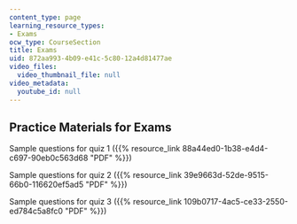 ```yaml
---
content_type: page
learning_resource_types:
- Exams
ocw_type: CourseSection
title: Exams
uid: 872aa993-4b09-e41c-5c80-12a4d81477ae
video_files:
  video_thumbnail_file: null
video_metadata:
  youtube_id: null
---
```


Practice Materials for Exams
----------------------------

Sample questions for quiz 1 ({{% resource_link 88a44ed0-1b38-e4d4-c697-90eb0c563d68 "PDF" %}})

Sample questions for quiz 2 ({{% resource_link 39e9663d-52de-9515-66b0-116620ef5ad5 "PDF" %}})

Sample questions for quiz 3 ({{% resource_link 109b0717-4ac5-ce33-2550-ed784c5a8fc0 "PDF" %}})